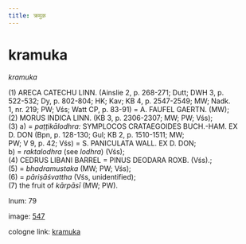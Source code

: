 ```yaml
---
title: क्रमुक
---
```


# kramuka

<i>kramuka</i>  <div n="P" />(1) <bot>ARECA CATECHU LINN.</bot> (Ainslie 2, p. 268-271; Dutt; DWH 3, p. <div n="lb" />522-532; Dy, p. 802-804; HK; Kav; KB 4, p. 2547-2549; MW; Nadk. <div n="lb" />1, nr. 219; PW; Vśs; Watt CP, p. 83-91) = <bot>A. FAUFEL GAERTN.</bot> (MW); <div n="P" />(2) <bot>MORUS INDICA LINN.</bot> (KB 3, p. 2306-2307; MW; PW; Vśs); <div n="P" />(3) a) = <i>paṭṭikālodhra:</i> <bot>SYMPLOCOS CRATAEGOIDES BUCH.</bot>-<bot>HAM. EX <div n="lb" />D. DON</bot> (Bpn, p. 128-130; Gul; KB 2, p. 1510-1511; MW; <div n="lb" />PW; V 9, p. 42; Vśs) = <bot>S. PANICULATA WALL. EX D. DON</bot>; <div n="lb" />b) = <i>raktalodhra</i> (see <i>lodhra</i>) (Vśs); <div n="P" />(4) <bot>CEDRUS LIBANI BARREL</bot> = <bot>PINUS DEODARA ROXB.</bot> (Vśs).; <div n="P" />(5) = <i>bhadramustaka</i> (MW; PW; Vśs); <div n="P" />(6) = <i>pāriṣāśvattha</i> (Vśs, unidentified); <div n="P" />(7) the fruit of <i>kārpāsī</i> (MW; PW).

lnum: 79

image: [547](https://www.sanskrit-lexicon.uni-koeln.de/scans/csl-apidev/servepdf.php?dict=snp&page=547)

cologne link: [kramuka](https://sanskrit-lexicon.uni-koeln.de/scans/csl-apidev/getword.php?dict=snp&key=kramuka)

